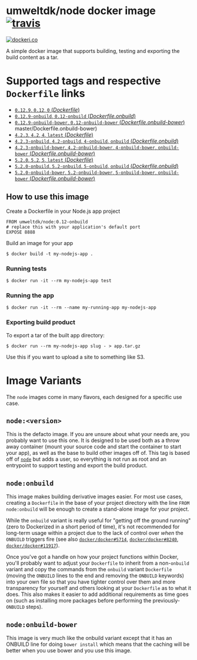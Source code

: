 # umweltdk/node docker image [![travis](https://travis-ci.org/umweltdk/docker-node.svg?branch=master)](https://travis-ci.org/umweltdk/docker-node)

[![dockeri.co](http://dockeri.co/image/umweltdk/node)](https://hub.docker.com/r/umweltdk/node/)

A simple docker image that supports building, testing and exporting the build content as a tar.

# Supported tags and respective `Dockerfile` links

- [`0.12.9`, `0.12`, `0` (*Dockerfile*)](https://github.com/umweltdk/docker-node/blob/master/Dockerfile)
- [`0.12.9-onbuild`, `0.12-onbuild` (*Dockerfile.onbuild*)](https://github.com/umweltdk/docker-node/blob/master/Dockerfile.onbuild)
- [`0.12.9-onbuild-bower`, `0.12-onbuild-bower` (*Dockerfile.onbuild-bower*)](https://github.com/umweltdk/docker-node/blob/master/Dockerfile.onbuild-bower)
master/Dockerfile.onbuild-bower)
- [`4.2.3`, `4.2`, `4`, `latest` (*Dockerfile*)](https://github.com/umweltdk/docker-node/blob/master/Dockerfile)
- [`4.2.3-onbuild`, `4.2-onbuild`, `4-onbuild`, `onbuild` (*Dockerfile.onbuild*)](https://github.com/umweltdk/docker-node/blob/master/Dockerfile.onbuild)
- [`4.2.3-onbuild-bower`, `4.2-onbuild-bower`, `4-onbuild-bower`, `onbuild-bower` (*Dockerfile.onbuild-bower*)](https://github.com/umweltdk/docker-node/blob/master/Dockerfile.onbuild-bower)
- [`5.2.0`, `5.2`, `5`, `latest` (*Dockerfile*)](https://github.com/umweltdk/docker-node/blob/master/Dockerfile)
- [`5.2.0-onbuild`, `5.2-onbuild`, `5-onbuild`, `onbuild` (*Dockerfile.onbuild*)](https://github.com/umweltdk/docker-node/blob/master/Dockerfile.onbuild)
- [`5.2.0-onbuild-bower`, `5.2-onbuild-bower`, `5-onbuild-bower`, `onbuild-bower` (*Dockerfile.onbuild-bower*)](https://github.com/umweltdk/docker-node/blob/master/Dockerfile.onbuild-bower)

## How to use this image

Create a Dockerfile in your Node.js app project

```
FROM umweltdk/node:0.12-onbuild
# replace this with your application's default port
EXPOSE 8888
````

Build an image for your app

```
$ docker build -t my-nodejs-app .
```

### Running tests

```
$ docker run -it --rm my-nodejs-app test
```

### Running the app

```
$ docker run -it --rm --name my-running-app my-nodejs-app
```

### Exporting build product

To export a tar of the built app directory:

```
$ docker run --rm my-nodejs-app slug - > app.tar.gz
```

 Use this if you want to upload a site to something like S3.

# Image Variants

The `node` images come in many flavors, each designed for a specific use case.

## `node:<version>`

This is the defacto image. If you are unsure about what your needs are, you probably want to use this one. It is designed to be used both as a throw away container (mount your source code and start the container to start your app), as well as the base to build other images off of. This tag is based off of [`node`](https://registry.hub.docker.com/_/node/) but adds a user, so everything is not run as root and an entrypoint to support testing and export the build product.

## `node:onbuild`

This image makes building derivative images easier. For most use cases, creating a `Dockerfile` in the base of your project directory with the line `FROM node:onbuild` will be enough to create a stand-alone image for your project.

While the `onbuild` variant is really useful for "getting off the ground running" (zero to Dockerized in a short period of time), it's not recommended for long-term usage within a project due to the lack of control over *when* the `ONBUILD` triggers fire (see also [`docker/docker#5714`](https://github.com/docker/docker/issues/5714), [`docker/docker#8240`](https://github.com/docker/docker/issues/8240), [`docker/docker#11917`](https://github.com/docker/docker/issues/11917)).

Once you've got a handle on how your project functions within Docker, you'll probably want to adjust your `Dockerfile` to inherit from a non-`onbuild` variant and copy the commands from the `onbuild` variant `Dockerfile` (moving the `ONBUILD` lines to the end and removing the `ONBUILD` keywords) into your own file so that you have tighter control over them and more transparency for yourself and others looking at your `Dockerfile` as to what it does. This also makes it easier to add additional requirements as time goes on (such as installing more packages before performing the previously-`ONBUILD` steps).

## `node:onbuild-bower`

This image is very much like the onbuild variant except that it has an ONBUILD line for doing ```bower install``` which means that the caching will be better when you use bower and you use this image.

